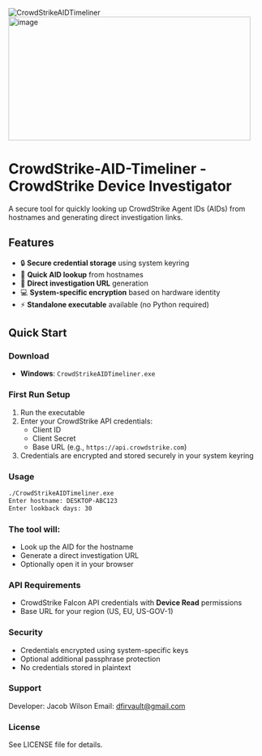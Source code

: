 
![CrowdStrikeAIDTimeliner](https://github.com/user-attachments/assets/ab8d2994-6ff8-4288-a9c5-f28eb12a2d63) <img width="477" height="244" alt="image" src="https://github.com/user-attachments/assets/94c1645f-c26d-4f95-a725-1e3526ab5d03" />



# CrowdStrike-AID-Timeliner - CrowdStrike Device Investigator

A secure tool for quickly looking up CrowdStrike Agent IDs (AIDs) from hostnames and generating direct investigation links.

## Features

- 🔒 **Secure credential storage** using system keyring
- 🚀 **Quick AID lookup** from hostnames  
- 🔗 **Direct investigation URL** generation
- 💻 **System-specific encryption** based on hardware identity
- ⚡ **Standalone executable** available (no Python required)

## Quick Start

### Download
- **Windows**: `CrowdStrikeAIDTimeliner.exe`

### First Run Setup
1. Run the executable
2. Enter your CrowdStrike API credentials:
   - Client ID
   - Client Secret  
   - Base URL (e.g., `https://api.crowdstrike.com`)
3. Credentials are encrypted and stored securely in your system keyring

### Usage
```bash
./CrowdStrikeAIDTimeliner.exe
Enter hostname: DESKTOP-ABC123
Enter lookback days: 30
````

### The tool will:

- Look up the AID for the hostname
- Generate a direct investigation URL
- Optionally open it in your browser

### API Requirements
- CrowdStrike Falcon API credentials with **Device Read** permissions
- Base URL for your region (US, EU, US-GOV-1)

### Security
- Credentials encrypted using system-specific keys
- Optional additional passphrase protection
- No credentials stored in plaintext

### Support
Developer: Jacob Wilson
Email: dfirvault@gmail.com

### License
See LICENSE file for details.

